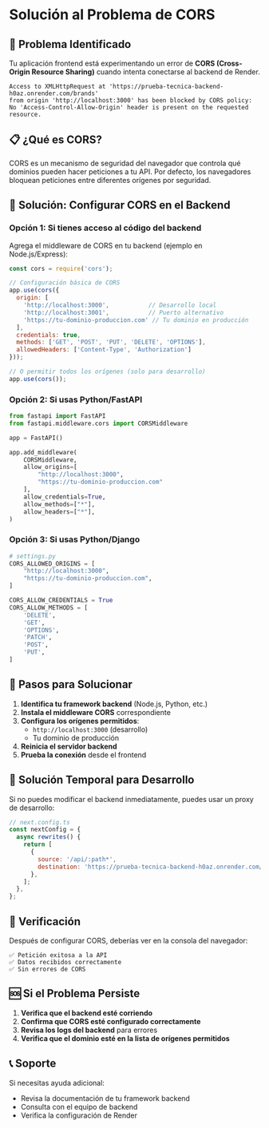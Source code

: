 # Solución al Problema de CORS

## 🔴 **Problema Identificado**

Tu aplicación frontend está experimentando un error de **CORS (Cross-Origin Resource Sharing)** cuando intenta conectarse al backend de Render.

```
Access to XMLHttpRequest at 'https://prueba-tecnica-backend-h0az.onrender.com/brands' 
from origin 'http://localhost:3000' has been blocked by CORS policy: 
No 'Access-Control-Allow-Origin' header is present on the requested resource.
```

## 📋 **¿Qué es CORS?**

CORS es un mecanismo de seguridad del navegador que controla qué dominios pueden hacer peticiones a tu API. Por defecto, los navegadores bloquean peticiones entre diferentes orígenes por seguridad.

## 🎯 **Solución: Configurar CORS en el Backend**

### **Opción 1: Si tienes acceso al código del backend**

Agrega el middleware de CORS en tu backend (ejemplo en Node.js/Express):

```javascript
const cors = require('cors');

// Configuración básica de CORS
app.use(cors({
  origin: [
    'http://localhost:3000',           // Desarrollo local
    'http://localhost:3001',           // Puerto alternativo
    'https://tu-dominio-produccion.com' // Tu dominio en producción
  ],
  credentials: true,
  methods: ['GET', 'POST', 'PUT', 'DELETE', 'OPTIONS'],
  allowedHeaders: ['Content-Type', 'Authorization']
}));

// O permitir todos los orígenes (solo para desarrollo)
app.use(cors());
```

### **Opción 2: Si usas Python/FastAPI**

```python
from fastapi import FastAPI
from fastapi.middleware.cors import CORSMiddleware

app = FastAPI()

app.add_middleware(
    CORSMiddleware,
    allow_origins=[
        "http://localhost:3000",
        "https://tu-dominio-produccion.com"
    ],
    allow_credentials=True,
    allow_methods=["*"],
    allow_headers=["*"],
)
```

### **Opción 3: Si usas Python/Django**

```python
# settings.py
CORS_ALLOWED_ORIGINS = [
    "http://localhost:3000",
    "https://tu-dominio-produccion.com",
]

CORS_ALLOW_CREDENTIALS = True
CORS_ALLOW_METHODS = [
    'DELETE',
    'GET',
    'OPTIONS',
    'PATCH',
    'POST',
    'PUT',
]
```

## 🚀 **Pasos para Solucionar**

1. **Identifica tu framework backend** (Node.js, Python, etc.)
2. **Instala el middleware CORS** correspondiente
3. **Configura los orígenes permitidos**:
   - `http://localhost:3000` (desarrollo)
   - Tu dominio de producción
4. **Reinicia el servidor backend**
5. **Prueba la conexión** desde el frontend

## 🔧 **Solución Temporal para Desarrollo**

Si no puedes modificar el backend inmediatamente, puedes usar un proxy de desarrollo:

```javascript
// next.config.ts
const nextConfig = {
  async rewrites() {
    return [
      {
        source: '/api/:path*',
        destination: 'https://prueba-tecnica-backend-h0az.onrender.com/:path*',
      },
    ];
  },
};
```

## 📱 **Verificación**

Después de configurar CORS, deberías ver en la consola del navegador:

```
✅ Petición exitosa a la API
✅ Datos recibidos correctamente
✅ Sin errores de CORS
```

## 🆘 **Si el Problema Persiste**

1. **Verifica que el backend esté corriendo**
2. **Confirma que CORS esté configurado correctamente**
3. **Revisa los logs del backend** para errores
4. **Verifica que el dominio esté en la lista de orígenes permitidos**

## 📞 **Soporte**

Si necesitas ayuda adicional:
- Revisa la documentación de tu framework backend
- Consulta con el equipo de backend
- Verifica la configuración de Render








